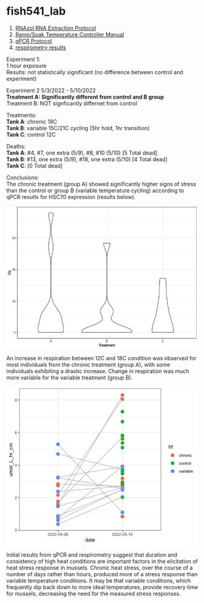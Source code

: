 # fish541_lab

1. [RNAzol RNA Extraction Protocol](https://github.com/mattgeorgephd/NOPP-gigas-ploidy-temp/blob/main/202107_EXP2/tag-seq/RNAzol_RT_extraction_protocol.docx)
2. [Ramp/Soak Temperature Controller Manual](https://www.dropbox.com/s/3okvpqwuyb3vhjj/SYL-2352P%20Manual%20%282%29.pdf?dl=0)
3. [qPCR Protocol](https://github.com/RobertsLab/resources/blob/master/protocols/reverse_transcription.md)
4. [respirometry results](https://github.com/afcoyle/fish541_lab/blob/main/output/EXP_2/respirometry/respirometry_summary.xlsx)

Experiment 1: <br/>
1 hour exposure  <br/>
Results: not statistically significant (no difference between control and experiment)

Experiment 2
5/3/2022 - 5/10/2022 <br/>
**Treatment A: Significantly different from control and B group**  <br/>
Treatment B: NOT signficantly differnet from control 

Treatments: <br/>
**Tank A**: chronic 18C <br/>
**Tank B**: variable 15C/21C cycling (5hr hold, 1hr transition) <br/>
**Tank C**: control 12C

Deaths: <br/>
**Tank A**: #4, #7, one extra (5/9), #8, #10 (5/10)  [5 Total dead] <br/>
**Tank B**: #13, one extra (5/9), #18, one extra (5/10) [4 Total dead] <br/>
**Tank C**: [0 Total dead] <br/>

Conclusions:  <br/>
The chronic treatment (group A) showed significantly higher signs of stress than the control or group B (variable temperature cycling) according to qPCR results for HSC70 expression (results below).

![iamge](https://github.com/afcoyle/fish541_lab/blob/main/resources/img/HSC70_violin_plot.png?raw=true)

An increase in respiration between 12C and 18C condition was observed for most individuals from the chronic treatment (group A), with some individuals exhibiting a drastic increase. Change in respiration was much more variable for the variable treatment (group B).

![image](https://github.com/afcoyle/fish541_lab/blob/main/output/EXP_2/respirometry/exp2_resp_pairwise_plot.png?raw=true)

Initial results from qPCR and respirometry suggest that duration and consistency of high heat conditions are important factors in the elicitation of heat stress response in mussels. Chronic heat stress, over the course of a number of days rather than hours, produced more of a stress response than variable temperature conditions. It may be that variable conditions, which frequently dip back down to more ideal temperatures, provide recovery time for mussels, decreasing the need for the measured stress responses.

